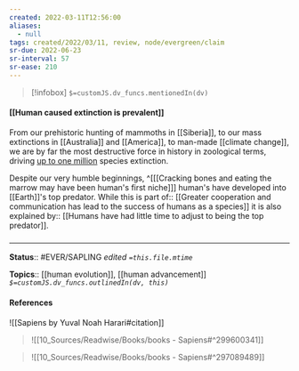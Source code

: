 ```yaml
---
created: 2022-03-11T12:56:00 
aliases:
  - null
tags: created/2022/03/11, review, node/evergreen/claim
sr-due: 2022-06-23
sr-interval: 57
sr-ease: 210
---
```

> [!infobox]
`$=customJS.dv_funcs.mentionedIn(dv)`

#### [[Human caused extinction is prevalent]] 

From our prehistoric hunting of mammoths in [[Siberia]],
to our mass extinctions in [[Australia]] and [[America]], 
to man-made [[climate change]],
we are by far the most destructive force in history in zoological terms,
driving [up to one million](https://www.nature.com/articles/d41586-019-01448-4) species extinction.

Despite our very humble beginnings,
^[[[Cracking bones and eating the marrow may have been human's first niche]]]
human's have developed into [[Earth]]'s top predator.
While this is
part of:: [[Greater cooperation and communication has lead to the success of humans as a species]]
it is also
explained by:: [[Humans have had little time to adjust to being the top predator]].

### <hr class="footnote"/>

**Status**:: #EVER/SAPLING 
*edited `=this.file.mtime`*

**Topics**:: [[human evolution]], [[human advancement]]
*`$=customJS.dv_funcs.outlinedIn(dv, this)`*

#### References

![[Sapiens by Yuval Noah Harari#citation]]

> ![[10_Sources/Readwise/Books/books - Sapiens#^299600341]]

> ![[10_Sources/Readwise/Books/books - Sapiens#^297089489]]
